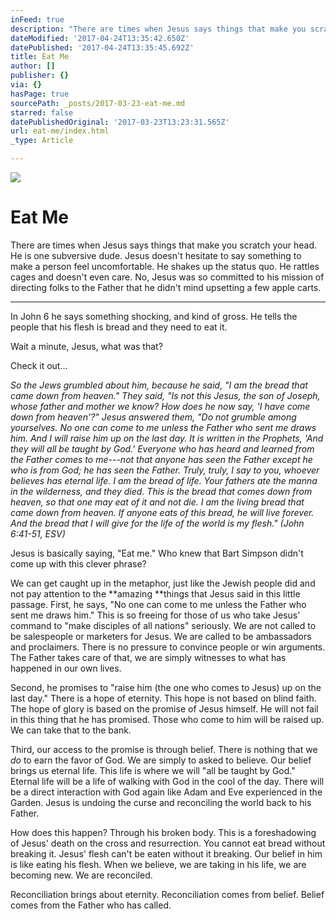 ```yaml
---
inFeed: true
description: "There are times when Jesus says things that make you scratch your head. He is one subversive dude. Jesus doesn't hesitate to say something to make a person feel uncomfortable. He shakes up the status quo. He rattles cages and doesn't even care. No, Jesus was so committed to his mission of directing folks to the Father that he didn't mind upsetting a few apple carts.\_"
dateModified: '2017-04-24T13:35:42.650Z'
datePublished: '2017-04-24T13:35:45.692Z'
title: Eat Me
author: []
publisher: {}
via: {}
hasPage: true
sourcePath: _posts/2017-03-23-eat-me.md
starred: false
datePublishedOriginal: '2017-03-23T13:23:31.565Z'
url: eat-me/index.html
_type: Article

---
```

![](https://the-grid-user-content.s3-us-west-2.amazonaws.com/5c93080b-aabe-489f-8c30-4609bf08e0ec.jpg)

# Eat Me

There are times when Jesus says things that make you scratch your head. He is one subversive dude. Jesus doesn't hesitate to say something to make a person feel uncomfortable. He shakes up the status quo. He rattles cages and doesn't even care. No, Jesus was so committed to his mission of directing folks to the Father that he didn't mind upsetting a few apple carts. 

---

In John 6 he says something shocking, and kind of gross. He tells the people that his flesh is bread and they need to eat it. 

Wait a minute, Jesus, what was that? 

Check it out...

_So the Jews grumbled about him, because he said, "I am the bread that came down from heaven." They said, "Is not this Jesus, the son of Joseph, whose father and mother we know? How does he now say, 'I have come down from heaven'?" Jesus answered them, "Do not grumble among yourselves. No one can come to me unless the Father who sent me draws him. And I will raise him up on the last day. It is written in the Prophets, 'And they will all be taught by God.' Everyone who has heard and learned from the Father comes to me---not that anyone has seen the Father except he who is from God; he has seen the Father. Truly, truly, I say to you, whoever believes has eternal life. I am the bread of life. Your fathers ate the manna in the wilderness, and they died. This is the bread that comes down from heaven, so that one may eat of it and not die. I am the living bread that came down from heaven. If anyone eats of this bread, he will live forever. And the bread that I will give for the life of the world is my flesh." (John 6:41-51, ESV)_

Jesus is basically saying, "Eat me." Who knew that Bart Simpson didn't come up with this clever phrase? 

We can get caught up in the metaphor, just like the Jewish people did and not pay attention to the **amazing **things that Jesus said in this little passage. First, he says, "No one can come to me unless the Father who sent me draws him." This is so freeing for those of us who take Jesus' command to "make disciples of all nations" seriously. We are not called to be salespeople or marketers for Jesus. We are called to be ambassadors and proclaimers. There is no pressure to convince people or win arguments. The Father takes care of that, we are simply witnesses to what has happened in our own lives. 

Second, he promises to "raise him (the one who comes to Jesus) up on the last day." There is a hope of eternity. This hope is not based on blind faith. The hope of glory is based on the promise of Jesus himself. He will not fail in this thing that he has promised. Those who come to him will be raised up. We can take that to the bank. 

Third, our access to the promise is through belief. There is nothing that we _do_ to earn the favor of God. We are simply to asked to believe. Our belief brings us eternal life. This life is where we will "all be taught by God." Eternal life will be a life of walking with God in the cool of the day. There will be a direct interaction with God again like Adam and Eve experienced in the Garden. Jesus is undoing the curse and reconciling the world back to his Father. 

How does this happen? Through his broken body. This is a foreshadowing of Jesus' death on the cross and resurrection. You cannot eat bread without breaking it. Jesus' flesh can't be eaten without it breaking. Our belief in him is like eating his flesh. When we believe, we are taking in his life, we are becoming new. We are reconciled. 

Reconciliation brings about eternity. Reconciliation comes from belief. Belief comes from the Father who has called.